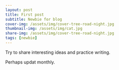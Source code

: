 ```yaml
---
layout: post
title: First post
subtitle: Newbie for blog
cover-img: /assets/img/cover-tree-road-night.jpg
thumbnail-img: /assets/img/cat.jpg
share-img: /assets/img/cover-tree-road-night.jpg
tags: [newbie]
---
```


Try to share interesting ideas and practice writing. 

Perhaps updat monthly. 
